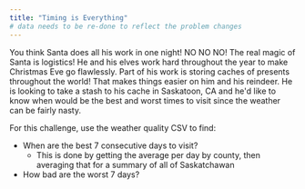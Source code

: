 ```yaml
---
title: "Timing is Everything"
# data needs to be re-done to reflect the problem changes
---
```


You think Santa does all his work in one night! NO NO NO! The real magic of Santa is logistics! He and his elves work hard throughout the year to make Christmas Eve go flawlessly. Part of his work is storing caches of presents throughout the world! That makes things easier on him and his reindeer. He is looking to take a stash to his cache in Saskatoon, CA and he'd like to know when would be the best and worst times to visit since the weather can be fairly nasty.

For this challenge, use the weather quality CSV to find:

- When are the best 7 consecutive days to visit?
  - This is done by getting the average per day by county, then averaging that for a summary of all of Saskatchawan
- How bad are the worst 7 days?
